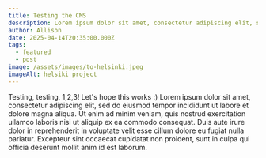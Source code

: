 ```yaml
---
title: Testing the CMS
description: Lorem ipsum dolor sit amet, consectetur adipiscing elit, sed do eiusmod...
author: Allison
date: 2025-04-14T20:35:00.000Z
tags:
  - featured
  - post
image: /assets/images/to-helsinki.jpeg
imageAlt: helsiki project
---
```

Testing, testing, 1,2,3! Let's hope this works :)
Lorem ipsum dolor sit amet, consectetur adipiscing elit, sed do eiusmod tempor incididunt ut labore et dolore magna aliqua. Ut enim ad minim veniam, quis nostrud exercitation ullamco laboris nisi ut aliquip ex ea commodo consequat. Duis aute irure dolor in reprehenderit in voluptate velit esse cillum dolore eu fugiat nulla pariatur. Excepteur sint occaecat cupidatat non proident, sunt in culpa qui officia deserunt mollit anim id est laborum.
